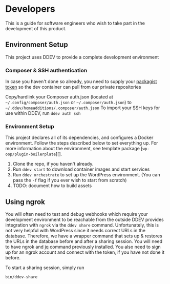 # Developers
This is a guide for software engineers who wish to take part in the development of this product.

## Environment Setup
This project uses DDEV to provide a complete development environment

### Composer & SSH authentication
In case you haven't done so already, you need to supply your [packagist token](https://packagist.com/orgs/inpsyde) so the dev container can pull from our private repositories

Copy/hardlink your Composer auth.json (located at `~/.config/composer/auth.json` or `~/.composer/auth.json`) to `~/.ddev/homeadditions/.composer/auth.json`
To import your SSH keys for use within DDEV, run `ddev auth ssh`


### Environment Setup
This project declares all of its dependencies, and configures a Docker environment. Follow the
steps described below to set everything up. For more information about the environment, see
template package [`wp-oop/plugin-boilerplate`][].

1. Clone the repo, if you haven't already.
2. Run `ddev start` to download container images and start services
3. Run `ddev orchestrate` to set up the WordPress environment. (You can pass the `-f` flag if you ever wish to start from scratch)
4. TODO: document how to build assets

## Using ngrok
You will often need to test and debug webhooks which require your development environment to be reachable from the outside
DDEV provides integration with `ngrok` via the `ddev share` command. Unfortunately, this is not very helpful with WordPress
since it needs correct URLs in the database.
Therefore, we have a wrapper command that sets up & restores the URLs in the database before and after a sharing session.
You will need to have ngrok and jq command previously installed. You also need to sign up for an ngrok account and connect with the token, if you have not done it before. 

To start a sharing session, simply run 
```shell
bin/ddev-share
```

